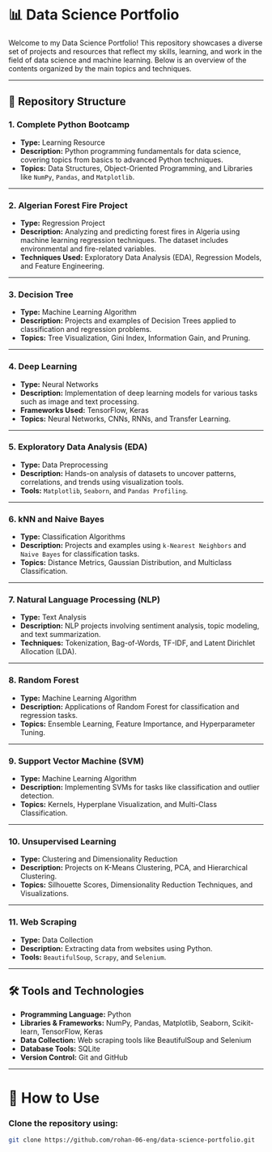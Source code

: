 # 📊 Data Science Portfolio

Welcome to my Data Science Portfolio! This repository showcases a diverse set of projects and resources that reflect my skills, learning, and work in the field of data science and machine learning. Below is an overview of the contents organized by the main topics and techniques.

---

## 🌟 Repository Structure

### 1. **Complete Python Bootcamp**
   - **Type:** Learning Resource  
   - **Description:** Python programming fundamentals for data science, covering topics from basics to advanced Python techniques.  
   - **Topics:** Data Structures, Object-Oriented Programming, and Libraries like `NumPy`, `Pandas`, and `Matplotlib`.

---

### 2. **Algerian Forest Fire Project**
   - **Type:** Regression Project  
   - **Description:** Analyzing and predicting forest fires in Algeria using machine learning regression techniques. The dataset includes environmental and fire-related variables.  
   - **Techniques Used:** Exploratory Data Analysis (EDA), Regression Models, and Feature Engineering.

---

### 3. **Decision Tree**
   - **Type:** Machine Learning Algorithm  
   - **Description:** Projects and examples of Decision Trees applied to classification and regression problems.  
   - **Topics:** Tree Visualization, Gini Index, Information Gain, and Pruning.

---

### 4. **Deep Learning**
   - **Type:** Neural Networks  
   - **Description:** Implementation of deep learning models for various tasks such as image and text processing.  
   - **Frameworks Used:** TensorFlow, Keras  
   - **Topics:** Neural Networks, CNNs, RNNs, and Transfer Learning.

---

### 5. **Exploratory Data Analysis (EDA)**
   - **Type:** Data Preprocessing  
   - **Description:** Hands-on analysis of datasets to uncover patterns, correlations, and trends using visualization tools.  
   - **Tools:** `Matplotlib`, `Seaborn`, and `Pandas Profiling`.

---

### 6. **kNN and Naive Bayes**
   - **Type:** Classification Algorithms  
   - **Description:** Projects and examples using `k-Nearest Neighbors` and `Naive Bayes` for classification tasks.  
   - **Topics:** Distance Metrics, Gaussian Distribution, and Multiclass Classification.

---

### 7. **Natural Language Processing (NLP)**
   - **Type:** Text Analysis  
   - **Description:** NLP projects involving sentiment analysis, topic modeling, and text summarization.  
   - **Techniques:** Tokenization, Bag-of-Words, TF-IDF, and Latent Dirichlet Allocation (LDA).

---

### 8. **Random Forest**
   - **Type:** Machine Learning Algorithm  
   - **Description:** Applications of Random Forest for classification and regression tasks.  
   - **Topics:** Ensemble Learning, Feature Importance, and Hyperparameter Tuning.

---

### 9. **Support Vector Machine (SVM)**
   - **Type:** Machine Learning Algorithm  
   - **Description:** Implementing SVMs for tasks like classification and outlier detection.  
   - **Topics:** Kernels, Hyperplane Visualization, and Multi-Class Classification.

---

### 10. **Unsupervised Learning**
   - **Type:** Clustering and Dimensionality Reduction  
   - **Description:** Projects on K-Means Clustering, PCA, and Hierarchical Clustering.  
   - **Topics:** Silhouette Scores, Dimensionality Reduction Techniques, and Visualizations.

---

### 11. **Web Scraping**
   - **Type:** Data Collection  
   - **Description:** Extracting data from websites using Python.  
   - **Tools:** `BeautifulSoup`, `Scrapy`, and `Selenium`.

---

## 🛠️ Tools and Technologies
- **Programming Language:** Python  
- **Libraries & Frameworks:** NumPy, Pandas, Matplotlib, Seaborn, Scikit-learn, TensorFlow, Keras  
- **Data Collection:** Web scraping tools like BeautifulSoup and Selenium  
- **Database Tools:** SQLite  
- **Version Control:** Git and GitHub

---

# 🚀 How to Use
### Clone the repository using:
   ```bash
   git clone https://github.com/rohan-06-eng/data-science-portfolio.git

